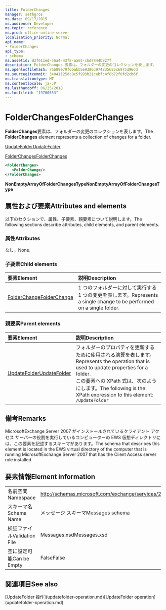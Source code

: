 ```yaml
---
title: FolderChanges
manager: sethgros
ms.date: 09/17/2015
ms.audience: Developer
ms.topic: reference
ms.prod: office-online-server
localization_priority: Normal
api_name:
- FolderChanges
api_type:
- schema
ms.assetid: d3f611ed-56a4-43f8-aa65-cbd7844b827f
description: FolderChanges 要素は、フォルダーの変更のコレクションを表します。
ms.openlocfilehash: 7ab89e79f6babb5e93863974835685c6975d96dd
ms.sourcegitcommit: 34041125dc8c5f993b21cebfc4f8b72f0fd2cb6f
ms.translationtype: MT
ms.contentlocale: ja-JP
ms.lasthandoff: 06/25/2018
ms.locfileid: "19760553"
---
```

# <a name="folderchanges"></a><span data-ttu-id="bc413-103">FolderChanges</span><span class="sxs-lookup"><span data-stu-id="bc413-103">FolderChanges</span></span>

<span data-ttu-id="bc413-104">**FolderChanges**要素は、フォルダーの変更のコレクションを表します。</span><span class="sxs-lookup"><span data-stu-id="bc413-104">The **FolderChanges** element represents a collection of changes for a folder.</span></span> 
  
[<span data-ttu-id="bc413-105">UpdateFolder</span><span class="sxs-lookup"><span data-stu-id="bc413-105">UpdateFolder</span></span>](updatefolder.md)
  
[<span data-ttu-id="bc413-106">FolderChanges</span><span class="sxs-lookup"><span data-stu-id="bc413-106">FolderChanges</span></span>](folderchanges.md)
  
```xml
<FolderChanges>
   <FolderChange/>
</FolderChanges>
```

 <span data-ttu-id="bc413-107">**NonEmptyArrayOfFolderChangesType**</span><span class="sxs-lookup"><span data-stu-id="bc413-107">**NonEmptyArrayOfFolderChangesType**</span></span>
## <a name="attributes-and-elements"></a><span data-ttu-id="bc413-108">属性および要素</span><span class="sxs-lookup"><span data-stu-id="bc413-108">Attributes and elements</span></span>

<span data-ttu-id="bc413-109">以下のセクションで、属性、子要素、親要素について説明します。</span><span class="sxs-lookup"><span data-stu-id="bc413-109">The following sections describe attributes, child elements, and parent elements.</span></span>
  
### <a name="attributes"></a><span data-ttu-id="bc413-110">属性</span><span class="sxs-lookup"><span data-stu-id="bc413-110">Attributes</span></span>

<span data-ttu-id="bc413-111">なし。</span><span class="sxs-lookup"><span data-stu-id="bc413-111">None.</span></span>
  
### <a name="child-elements"></a><span data-ttu-id="bc413-112">子要素</span><span class="sxs-lookup"><span data-stu-id="bc413-112">Child elements</span></span>

|<span data-ttu-id="bc413-113">**要素**</span><span class="sxs-lookup"><span data-stu-id="bc413-113">**Element**</span></span>|<span data-ttu-id="bc413-114">**説明**</span><span class="sxs-lookup"><span data-stu-id="bc413-114">**Description**</span></span>|
|:-----|:-----|
|[<span data-ttu-id="bc413-115">FolderChange</span><span class="sxs-lookup"><span data-stu-id="bc413-115">FolderChange</span></span>](folderchange.md) <br/> |<span data-ttu-id="bc413-116">1 つのフォルダーに対して実行する 1 つの変更を表します。</span><span class="sxs-lookup"><span data-stu-id="bc413-116">Represents a single change to be performed on a single folder.</span></span>  <br/> |
   
### <a name="parent-elements"></a><span data-ttu-id="bc413-117">親要素</span><span class="sxs-lookup"><span data-stu-id="bc413-117">Parent elements</span></span>

|<span data-ttu-id="bc413-118">**要素**</span><span class="sxs-lookup"><span data-stu-id="bc413-118">**Element**</span></span>|<span data-ttu-id="bc413-119">**説明**</span><span class="sxs-lookup"><span data-stu-id="bc413-119">**Description**</span></span>|
|:-----|:-----|
|[<span data-ttu-id="bc413-120">UpdateFolder</span><span class="sxs-lookup"><span data-stu-id="bc413-120">UpdateFolder</span></span>](updatefolder.md) <br/> |<span data-ttu-id="bc413-121">フォルダーのプロパティを更新するために使用される演算を表します。</span><span class="sxs-lookup"><span data-stu-id="bc413-121">Represents the operation that is used to update properties for a folder.</span></span>  <br/> <span data-ttu-id="bc413-122">この要素への XPath 式は、次のようにします。</span><span class="sxs-lookup"><span data-stu-id="bc413-122">The following is the XPath expression to this element:</span></span>  <br/>  `/UpdateFolder` <br/> |
   
## <a name="remarks"></a><span data-ttu-id="bc413-123">備考</span><span class="sxs-lookup"><span data-stu-id="bc413-123">Remarks</span></span>

<span data-ttu-id="bc413-124">MicrosoftExchange Server 2007 がインストールされているクライアント アクセス サーバーの役割を実行しているコンピューターの EWS 仮想ディレクトリには、この要素を記述するスキーマがあります。</span><span class="sxs-lookup"><span data-stu-id="bc413-124">The schema that describes this element is located in the EWS virtual directory of the computer that is running MicrosoftExchange Server 2007 that has the Client Access server role installed.</span></span>
  
## <a name="element-information"></a><span data-ttu-id="bc413-125">要素情報</span><span class="sxs-lookup"><span data-stu-id="bc413-125">Element information</span></span>

|||
|:-----|:-----|
|<span data-ttu-id="bc413-126">名前空間</span><span class="sxs-lookup"><span data-stu-id="bc413-126">Namespace</span></span>  <br/> |http://schemas.microsoft.com/exchange/services/2006/messages  <br/> |
|<span data-ttu-id="bc413-127">スキーマ名</span><span class="sxs-lookup"><span data-stu-id="bc413-127">Schema Name</span></span>  <br/> |<span data-ttu-id="bc413-128">メッセージ スキーマ</span><span class="sxs-lookup"><span data-stu-id="bc413-128">Messages schema</span></span>  <br/> |
|<span data-ttu-id="bc413-129">検証ファイル</span><span class="sxs-lookup"><span data-stu-id="bc413-129">Validation File</span></span>  <br/> |<span data-ttu-id="bc413-130">Messages.xsd</span><span class="sxs-lookup"><span data-stu-id="bc413-130">Messages.xsd</span></span>  <br/> |
|<span data-ttu-id="bc413-131">空に設定可能</span><span class="sxs-lookup"><span data-stu-id="bc413-131">Can be Empty</span></span>  <br/> |<span data-ttu-id="bc413-132">False</span><span class="sxs-lookup"><span data-stu-id="bc413-132">False</span></span>  <br/> |
   
## <a name="see-also"></a><span data-ttu-id="bc413-133">関連項目</span><span class="sxs-lookup"><span data-stu-id="bc413-133">See also</span></span>



<span data-ttu-id="bc413-134">
  [UpdateFolder 操作](updatefolder-operation.md)</span><span class="sxs-lookup"><span data-stu-id="bc413-134">[UpdateFolder operation](updatefolder-operation.md)</span></span>

